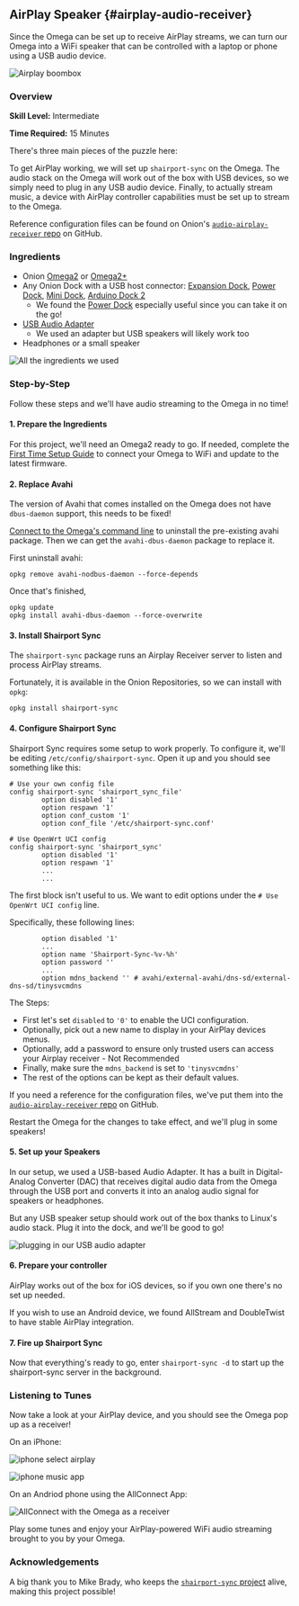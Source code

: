 ## AirPlay Speaker {#airplay-audio-receiver}

Since the Omega can be set up to receive AirPlay streams, we can turn our Omega into a WiFi speaker that can be controlled with a laptop or phone using a USB audio device.

![Airplay boombox](./img/airplay-receiver-dope.png)


### Overview

**Skill Level:** Intermediate

**Time Required:** 15 Minutes

There's three main pieces of the puzzle here:

To get AirPlay working, we will set up `shairport-sync` on the Omega. The audio stack on the Omega will work out of the box with USB devices, so we simply need to plug in any USB audio device. Finally, to actually stream music, a device with AirPlay controller capabilities must be set up to stream to the Omega.

Reference configuration files can be found on Onion's [`audio-airplay-receiver` repo](https://github.com/OnionIoT/audio-airplay-receiver) on GitHub.

### Ingredients

* Onion [Omega2](https://onion.io/store/omega2/) or [Omega2+](https://onion.io/store/omega2p/)
* Any Onion Dock with a USB host connector: [Expansion Dock](https://onion.io/store/expansion-dock/), [Power Dock](https://onion.io/store/power-dock/), [Mini Dock](https://onion.io/store/mini-dock/), [Arduino Dock 2](https://onion.io/store/arduino-dock-r2/)
	* We found the [Power Dock](https://onion.io/store/power-dock/) especially useful since you can take it on the go!
* [USB Audio Adapter](https://www.amazon.com/gp/product/B00M3UWE3Q/ref=as_li_qf_sp_asin_il_tl?ie=UTF8&tag=onion0e-20&camp=1789&creative=9325&linkCode=as2&creativeASIN=B00M3UWE3Q&linkId=5440ae6f2fa012199b70bb15fb23bf88)
	* We used an adapter but USB speakers will likely work too
* Headphones or a small speaker


![All the ingredients we used](./img/airplay-receiver-ingredients.jpg)

### Step-by-Step

Follow these steps and we'll have audio streaming to the Omega in no time!

#### 1. Prepare the Ingredients

For this project, we'll need an Omega2 ready to go. If needed, complete the [First Time Setup Guide](https://docs.onion.io/omega2-docs/first-time-setup.html) to connect your Omega to WiFi and update to the latest firmware.


#### 2. Replace Avahi

The version of Avahi that comes installed on the Omega does not have `dbus-daemon` support, this needs to be fixed!

[Connect to the Omega's command line](https://docs.onion.io/omega2-docs/connecting-to-the-omega-terminal.html#connecting-to-the-omega-terminal) to uninstall the pre-existing avahi package. Then we can get the `avahi-dbus-daemon` package to replace it.

First uninstall avahi:
```
opkg remove avahi-nodbus-daemon --force-depends
```

Once that's finished,

```
opkg update
opkg install avahi-dbus-daemon --force-overwrite
```

#### 3. Install Shairport Sync

The `shairport-sync` package runs an Airplay Receiver server to listen and process AirPlay streams.

Fortunately, it is available in the Onion Repositories, so we can install with `opkg`:

```
opkg install shairport-sync
```

#### 4. Configure Shairport Sync

Shairport Sync requires some setup to work properly. To configure it, we'll be editing `/etc/config/shairport-sync`. Open it up and you should see something like this:

```
# Use your own config file
config shairport-sync 'shairport_sync_file'
        option disabled '1'
        option respawn '1'
        option conf_custom '1'
        option conf_file '/etc/shairport-sync.conf'

# Use OpenWrt UCI config
config shairport-sync 'shairport_sync'
        option disabled '1'
        option respawn '1'
        ...
        ...
```

The first block isn't useful to us. We want to edit options under the `# Use OpenWrt UCI config` line.

Specifically, these following lines:

```
        option disabled '1'
        ...
        option name 'Shairport-Sync-%v-%h'
        option password ''
        ...
        option mdns_backend '' # avahi/external-avahi/dns-sd/external-dns-sd/tinysvcmdns
```

The Steps:

* First let's set `disabled` to `'0'` to enable the UCI configuration.
* Optionally, pick out a new name to display in your AirPlay devices menus.
* Optionally, add a password to ensure only trusted users can access your Airplay receiver - Not Recommended
* Finally, make sure the `mdns_backend` is set to `'tinysvcmdns'`
* The rest of the options can be kept as their default values.

If you need a reference for the configuration files, we've put them into the [`audio-airplay-receiver` repo](https://github.com/OnionIoT/audio-airplay-receiver) on GitHub.

Restart the Omega for the changes to take effect, and we'll plug in some speakers!

#### 5. Set up your Speakers

In our setup, we used a USB-based Audio Adapter. It has a built in Digital-Analog Converter (DAC) that receives digital audio data from the Omega through the USB port and converts it into an analog audio signal for speakers or headphones.

But any USB speaker setup should work out of the box thanks to Linux's audio stack. Plug it into the dock, and we'll be good to go!

![plugging in our USB audio adapter](./img/airplay-receiver-usb-insert.jpg)


#### 6. Prepare your controller

AirPlay works out of the box for iOS devices, so if you own one there's no set up needed.

If you wish to use an Android device, we found AllStream and DoubleTwist to have stable AirPlay integration.


#### 7. Fire up Shairport Sync

Now that everything's ready to go, enter `shairport-sync -d` to start up the shairport-sync server in the background.

### Listening to Tunes

Now take a look at your AirPlay device, and you should see the Omega pop up as a receiver!

On an iPhone:

![iphone select airplay](./img/airplay-receiver-iphone-0.png)

![iphone music app](./img/airplay-receiver-iphone-1.png)

On an Andriod phone using the AllConnect App:

![AllConnect with the Omega as a receiver](./img/airplay-receiver-android-app.png)

Play some tunes and enjoy your AirPlay-powered WiFi audio streaming brought to you by your Omega.

### Acknowledgements

A big thank you to Mike Brady, who keeps the [`shairport-sync` project](https://github.com/mikebrady/shairport-sync) alive, making this project possible!
